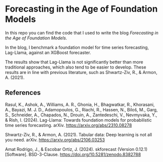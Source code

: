 # Forecasting in the Age of Foundation Models
In this repo you can find the code that I used to write the blog _Forecasting in the Age of Foundation Models_. 

In the blog, I benchmark a foundation model for time series forecasting, Lag-Llama, against an XGBoost forecaster. 

The results show that Lag-Llama is not significantly better than more traditional approaches, which also tend to be easier to develop. These results are in line with previous literature, such as Shwartz-Ziv, R., & Armon, A. (2021).

## References
Rasul, K., Ashok, A., Williams, A. R., Ghonia, H., Bhagwatkar, R., Khorasani, A., Bayazi, M. J. D., Adamopoulos, G., Riachi, R., Hassen, N., Biloš, M., Garg, S., Schneider, A., Chapados, N., Drouin, A., Zantedeschi, V., Nevmyvaka, Y., & Rish, I. (2024). Lag-Llama: Towards foundation models for probabilistic time series forecasting. arXiv. https://arxiv.org/abs/2310.08278

Shwartz-Ziv, R., & Armon, A. (2021). Tabular data: Deep learning is not all you need. arXiv. https://arxiv.org/abs/2106.03253

Amat Rodrigo, J., & Escobar Ortiz, J. (2024). skforecast (Version 0.12.1) [Software]. BSD-3-Clause. https://doi.org/10.5281/zenodo.8382788